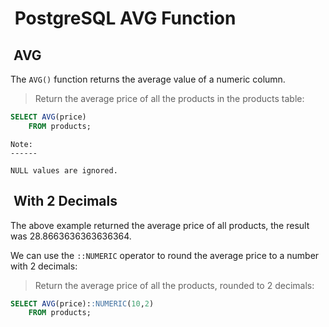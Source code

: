#  PostgreSQL AVG Function

##  AVG

The `AVG()` function returns the average value of a numeric column.

> Return the average price of all the products in the products table:

```sql
SELECT AVG(price)
    FROM products;
```

```text
Note: 
------

NULL values are ignored.
```

##  With 2 Decimals

The above example returned the average price of all products, the
result was 28.8663636363636364.

We can use the `::NUMERIC` operator to round the average price to
a number with 2 decimals:

> Return the average price of all the products, rounded to 2 decimals:

```sql
SELECT AVG(price)::NUMERIC(10,2)
    FROM products;
```
